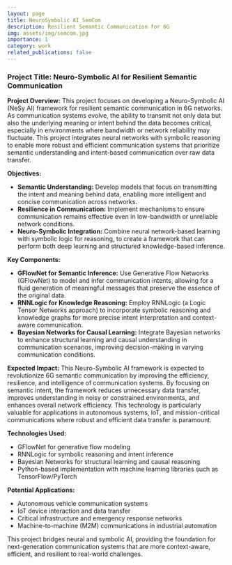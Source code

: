 ```yaml
---
layout: page
title: NeuroSymbolic AI SemCom
description: Resilient Semantic Communication for 6G
img: assets/img/semcom.jpg
importance: 1
category: work
related_publications: false
---
```

### Project Title: Neuro-Symbolic AI for Resilient Semantic Communication

**Project Overview:**
This project focuses on developing a Neuro-Symbolic AI (NeSy AI) framework for resilient semantic communication in 6G networks. As communication systems evolve, the ability to transmit not only data but also the underlying meaning or intent behind the data becomes critical, especially in environments where bandwidth or network reliability may fluctuate. This project integrates neural networks with symbolic reasoning to enable more robust and efficient communication systems that prioritize semantic understanding and intent-based communication over raw data transfer.

**Objectives:**
- **Semantic Understanding:** Develop models that focus on transmitting the intent and meaning behind data, enabling more intelligent and concise communication across networks.
- **Resilience in Communication:** Implement mechanisms to ensure communication remains effective even in low-bandwidth or unreliable network conditions.
- **Neuro-Symbolic Integration:** Combine neural network-based learning with symbolic logic for reasoning, to create a framework that can perform both deep learning and structured knowledge-based inference.

**Key Components:**
- **GFlowNet for Semantic Inference:** Use Generative Flow Networks (GFlowNet) to model and infer communication intents, allowing for a fluid generation of meaningful messages that preserve the essence of the original data.
- **RNNLogic for Knowledge Reasoning:** Employ RNNLogic (a Logic Tensor Networks approach) to incorporate symbolic reasoning and knowledge graphs for more precise intent interpretation and context-aware communication.
- **Bayesian Networks for Causal Learning:** Integrate Bayesian networks to enhance structural learning and causal understanding in communication scenarios, improving decision-making in varying communication conditions.

**Expected Impact:**
This Neuro-Symbolic AI framework is expected to revolutionize 6G semantic communication by improving the efficiency, resilience, and intelligence of communication systems. By focusing on semantic intent, the framework reduces unnecessary data transfer, improves understanding in noisy or constrained environments, and enhances overall network efficiency. This technology is particularly valuable for applications in autonomous systems, IoT, and mission-critical communications where robust and efficient data transfer is paramount.

**Technologies Used:**
- GFlowNet for generative flow modeling
- RNNLogic for symbolic reasoning and intent inference
- Bayesian Networks for structural learning and causal reasoning
- Python-based implementation with machine learning libraries such as TensorFlow/PyTorch

**Potential Applications:**
- Autonomous vehicle communication systems
- IoT device interaction and data transfer
- Critical infrastructure and emergency response networks
- Machine-to-machine (M2M) communications in industrial automation

This project bridges neural and symbolic AI, providing the foundation for next-generation communication systems that are more context-aware, efficient, and resilient to real-world challenges.